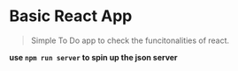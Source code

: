 # Basic React App

> Simple To Do app to check the funcitonalities of react.

**use `npm run server` to spin up the json server**
